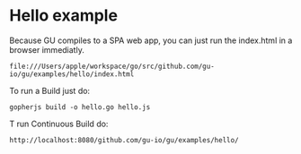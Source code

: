 # Hello example

Because GU compiles to a SPA web app, you can just run the index.html in a browser immediatly.

````
file:///Users/apple/workspace/go/src/github.com/gu-io/gu/examples/hello/index.html
````


To run a Build just do:

````
gopherjs build -o hello.go hello.js
````

T run Continuous Build do:

````
http://localhost:8080/github.com/gu-io/gu/examples/hello/
````



